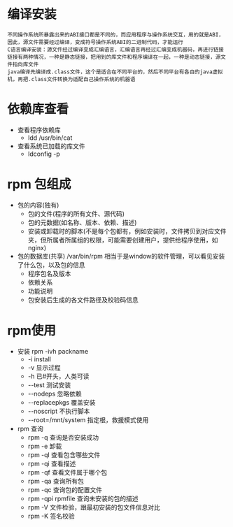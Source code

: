 # 编译安装
	不同操作系统所暴露出来的ABI接口都是不同的，而应用程序与操作系统交互，用的就是ABI，因此，源文件需要经过编译，变成符号操作系统ABI的二进制代码，才能运行
	C语言编译安装：源文件经过编译变成汇编语言，汇编语言再经过汇编变成机器码，再进行链接
	链接有两种情况，一种是静态链接，把用到的库文件和程序编译在一起，一种是动态链接，源文件指向库文件
	java编译先编译成.class文件，这个是适合在不同平台的，然后不同平台有各自的java虚拟机，再把.class文件转换为适配自己操作系统的机器语
# 依赖库查看
+ 查看程序依赖库
	+ ldd /usr/bin/cat
+ 查看系统已加载的库文件
	+ ldconfig -p 
# rpm 包组成
+ 包的内容(独有)
	+ 包的文件(程序的所有文件、源代码)
	+ 包的元数据(如名称、版本、依赖、描述)
	+ 安装或卸载时的脚本(不是每个包都有，例如安装时，文件拷贝到对应文件夹，但所属者所属组的权限，可能需要创建用户，提供给程序使用，如nginx)
+ 包的数据库(共享) /var/bin/rpm 相当于是window的软件管理，可以看见安装了什么包，以及包的信息
	+ 程序包名及版本
	+ 依赖关系
	+ 功能说明
	+ 包安装后生成的各文件路径及校验码信息
# rpm使用
+  安装 rpm -ivh packname 
	+ -i  install
	+ -v 显示过程
	+ -h 已#开头，人类可读
	+ --test 测试安装
	+ --nodeps 忽略依赖
	+ --replacepkgs 覆盖安装
	+ --noscript 不执行脚本
	+ --root=/mnt/system 指定根，救援模式使用
+ rpm 查询
	+ rpm -q 查询是否安装成功
	+ rpm -e 卸载
	+ rpm -ql 查看包含哪些文件
	+ rpm -qi 查看描述
	+ rpm -qf 查看文件属于哪个包
	+ rpm -qa 查询所有包
	+ rpm -qc 查询包的配置文件
	+ rpm -qpi rpmfile 查询未安装的包的描述
	+ rpm -V 文件检验，跟最初安装的包文件信息对比
	+ rpm -K 签名校验